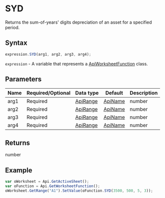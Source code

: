# SYD

Returns the sum-of-years' digits depreciation of an asset for a specified period.

## Syntax

```javascript
expression.SYD(arg1, arg2, arg3, arg4);
```

`expression` - A variable that represents a [ApiWorksheetFunction](../ApiWorksheetFunction.md) class.

## Parameters

| **Name** | **Required/Optional** | **Data type** | **Default** | **Description** |
| ------------- | ------------- | ------------- | ------------- | ------------- |
| arg1 | Required | [ApiRange](../../ApiRange/ApiRange.md) | [ApiName](../../ApiName/ApiName.md) | number |  | The initial cost of the asset. |
| arg2 | Required | [ApiRange](../../ApiRange/ApiRange.md) | [ApiName](../../ApiName/ApiName.md) | number |  | The salvage value of the asset at the end of its lifetime. |
| arg3 | Required | [ApiRange](../../ApiRange/ApiRange.md) | [ApiName](../../ApiName/ApiName.md) | number |  | The number of periods over which the asset is being depreciated (sometimes called the useful life of the asset). |
| arg4 | Required | [ApiRange](../../ApiRange/ApiRange.md) | [ApiName](../../ApiName/ApiName.md) | number |  | The period for which the depreciation will be calculated. It must use the same units as the useful life of the asset. |

## Returns

number

## Example



```javascript
var oWorksheet = Api.GetActiveSheet();
var oFunction = Api.GetWorksheetFunction();
oWorksheet.GetRange("A1").SetValue(oFunction.SYD(3500, 500, 5, 3));
```
